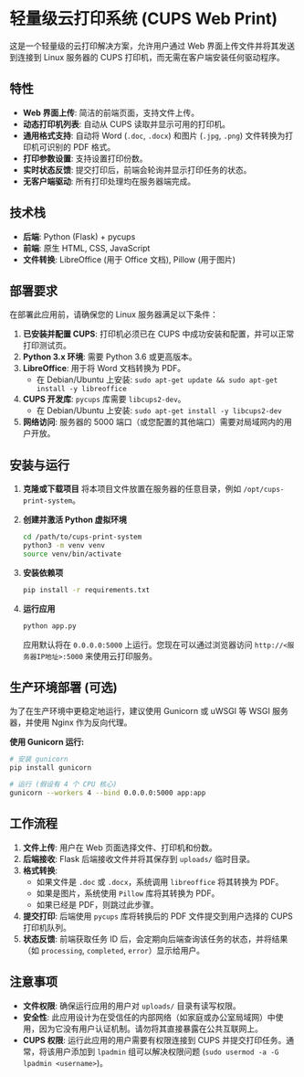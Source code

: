 # 轻量级云打印系统 (CUPS Web Print)

这是一个轻量级的云打印解决方案，允许用户通过 Web 界面上传文件并将其发送到连接到 Linux 服务器的 CUPS 打印机，而无需在客户端安装任何驱动程序。

## 特性

- **Web 界面上传**: 简洁的前端页面，支持文件上传。
- **动态打印机列表**: 自动从 CUPS 读取并显示可用的打印机。
- **通用格式支持**: 自动将 Word (`.doc`, `.docx`) 和图片 (`.jpg`, `.png`) 文件转换为打印机可识别的 PDF 格式。
- **打印参数设置**: 支持设置打印份数。
- **实时状态反馈**: 提交打印后，前端会轮询并显示打印任务的状态。
- **无客户端驱动**: 所有打印处理均在服务器端完成。

## 技术栈

- **后端**: Python (Flask) + pycups
- **前端**: 原生 HTML, CSS, JavaScript
- **文件转换**: LibreOffice (用于 Office 文档), Pillow (用于图片)

## 部署要求

在部署此应用前，请确保您的 Linux 服务器满足以下条件：

1.  **已安装并配置 CUPS**: 打印机必须已在 CUPS 中成功安装和配置，并可以正常打印测试页。
2.  **Python 3.x 环境**: 需要 Python 3.6 或更高版本。
3.  **LibreOffice**: 用于将 Word 文档转换为 PDF。
    - 在 Debian/Ubuntu 上安装: `sudo apt-get update && sudo apt-get install -y libreoffice`
4.  **CUPS 开发库**: `pycups` 库需要 `libcups2-dev`。
    - 在 Debian/Ubuntu 上安装: `sudo apt-get install -y libcups2-dev`
5.  **网络访问**: 服务器的 5000 端口（或您配置的其他端口）需要对局域网内的用户开放。

## 安装与运行

1.  **克隆或下载项目**
    将本项目文件放置在服务器的任意目录，例如 `/opt/cups-print-system`。

2.  **创建并激活 Python 虚拟环境**
    ```bash
    cd /path/to/cups-print-system
    python3 -m venv venv
    source venv/bin/activate
    ```

3.  **安装依赖项**
    ```bash
    pip install -r requirements.txt
    ```

4.  **运行应用**
    ```bash
    python app.py
    ```
    应用默认将在 `0.0.0.0:5000` 上运行。您现在可以通过浏览器访问 `http://<服务器IP地址>:5000` 来使用云打印服务。

## 生产环境部署 (可选)

为了在生产环境中更稳定地运行，建议使用 Gunicorn 或 uWSGI 等 WSGI 服务器，并使用 Nginx 作为反向代理。

**使用 Gunicorn 运行:**
```bash
# 安装 gunicorn
pip install gunicorn

# 运行 (假设有 4 个 CPU 核心)
gunicorn --workers 4 --bind 0.0.0.0:5000 app:app
```

## 工作流程

1.  **文件上传**: 用户在 Web 页面选择文件、打印机和份数。
2.  **后端接收**: Flask 后端接收文件并将其保存到 `uploads/` 临时目录。
3.  **格式转换**:
    - 如果文件是 `.doc` 或 `.docx`，系统调用 `libreoffice` 将其转换为 PDF。
    - 如果是图片，系统使用 `Pillow` 库将其转换为 PDF。
    - 如果已经是 PDF，则跳过此步骤。
4.  **提交打印**: 后端使用 `pycups` 库将转换后的 PDF 文件提交到用户选择的 CUPS 打印机队列。
5.  **状态反馈**: 前端获取任务 ID 后，会定期向后端查询该任务的状态，并将结果（如 `processing`, `completed`, `error`）显示给用户。

## 注意事项

- **文件权限**: 确保运行应用的用户对 `uploads/` 目录有读写权限。
- **安全性**: 此应用设计为在受信任的内部网络（如家庭或办公室局域网）中使用，因为它没有用户认证机制。请勿将其直接暴露在公共互联网上。
- **CUPS 权限**: 运行此应用的用户需要有权限连接到 CUPS 并提交打印任务。通常，将该用户添加到 `lpadmin` 组可以解决权限问题 (`sudo usermod -a -G lpadmin <username>`)。

